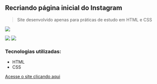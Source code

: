 ## Recriando página inicial do Instagram

>  Site desenvolvido apenas para práticas de estudo em HTML e CSS

<img src="img/website.pgn" />

![](https://img.shields.io/badge/language-HTML-red) ![](https://img.shields.io/badge/language-CSS-blueviolet)


### Tecnologias utilizadas:

* HTML
* CSS

[Acesse o site clicando aqui](https://theslladev.github.io/Pagina-inicial-do-insta/)